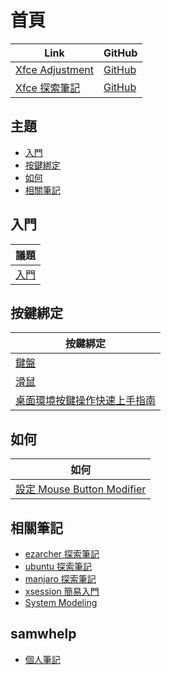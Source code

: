 

# 首頁

| Link | GitHub |
| ---- | ------ |
| [Xfce Adjustment](https://samwhelp.github.io/xfce-adjustment/) | [GitHub](https://github.com/samwhelp/xfce-adjustment) |
| [Xfce 探索筆記](https://samwhelp.github.io/note-about-xfce/) | [GitHub](https://github.com/samwhelp/note-about-xfce) |




## 主題

* [入門](#入門)
* [按鍵綁定](#按鍵綁定)
* [如何](#如何)
* [相關筆記](#相關筆記)




## 入門

| 議題 |
| --- |
| [入門](https://samwhelp.github.io/note-about-xfce/read/start.html) |




## 按鍵綁定

| 按鍵綁定 |
| -------- |
| [鍵盤](https://samwhelp.github.io/note-about-xfce/read/config/keybind.html) |
| [滑鼠](https://samwhelp.github.io/note-about-xfce/read/config/mousebind.html) |
| [桌面環境按鍵操作快速上手指南](https://samwhelp.github.io/system-modeling/read/zh_tw/quick-start) |





## 如何

| 如何 |
| ------- |
| [設定 Mouse Button Modifier](https://samwhelp.github.io/note-about-xfce/read/howto/config-mouse-button-modifier.html) |





## 相關筆記

* [ezarcher 探索筆記](https://samwhelp.github.io/note-about-ezarcher/)
* [ubuntu 探索筆記](https://samwhelp.github.io/note-about-ubuntu/)
* [manjaro 探索筆記](https://samwhelp.github.io/note-about-manjaro/)
* [xsession 簡易入門](https://samwhelp.github.io/note-about-xsession/)
* [System Modeling](https://samwhelp.github.io/system-modeling/)


## samwhelp

* [個人筆記](https://samwhelp.github.io/book/)

